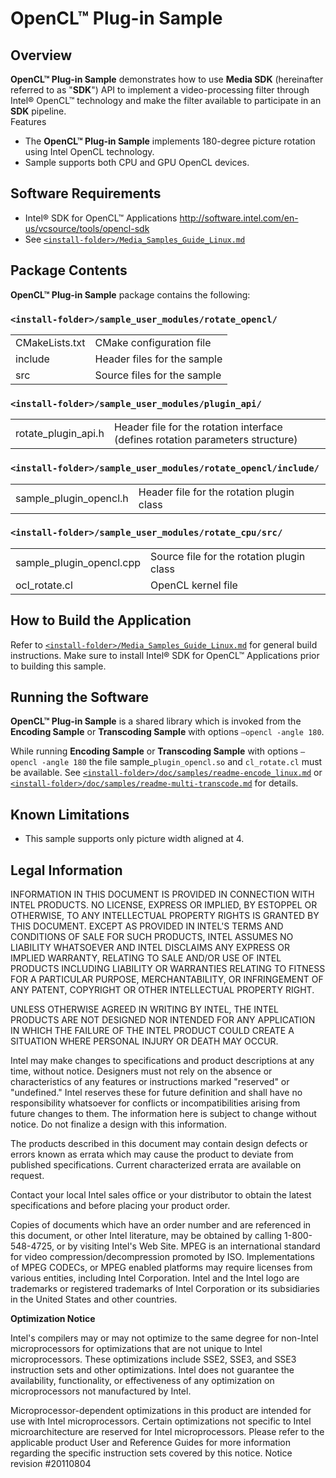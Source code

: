 
# OpenCL™ Plug-in Sample

## Overview

**OpenCL™ Plug-in Sample** demonstrates how to use **Media SDK** (hereinafter referred to as "**SDK**") API to implement a video-processing filter through Intel® OpenCL™ technology and make the filter available to participate in an **SDK** pipeline.  
Features 
 * The **OpenCL™ Plug-in Sample** implements 180-degree picture rotation using Intel OpenCL technology. 
 * Sample supports both CPU and GPU OpenCL devices.

## Software Requirements

 * Intel® SDK for OpenCL™ Applications http://software.intel.com/en-us/vcsource/tools/opencl-sdk 
 * See [`<install-folder>/Media_Samples_Guide_Linux.md`](./Media_Samples_Guide_Linux.md)

## Package Contents

**OpenCL™ Plug-in Sample** package contains the following: 

### `<install-folder>/sample_user_modules/rotate_opencl/`

|  |  |
|--|--|
|CMakeLists.txt | CMake configuration file |
|include | Header files for the sample |
|src | Source files for the sample |
 
### `<install-folder>/sample_user_modules/plugin_api/`

|  |  |
|--|--|
|rotate_plugin_api.h | Header file for the rotation interface (defines rotation parameters structure) |
 
### `<install-folder>/sample_user_modules/rotate_opencl/include/`

|  |  |
|--|--|
|sample_plugin_opencl.h | Header file for the rotation plugin class |
 
### `<install-folder>/sample_user_modules/rotate_cpu/src/`

|  |  |
|--|--|
|sample_plugin_opencl.cpp | Source file for the rotation plugin class |
|ocl_rotate.cl | OpenCL kernel file |
 
## How to Build the Application

Refer to [`<install-folder>/Media_Samples_Guide_Linux.md`](./Media_Samples_Guide_Linux.md) for general build instructions. 
Make sure to install Intel® SDK for OpenCL™ Applications prior to building this sample. 

## Running the Software

**OpenCL™ Plug-in Sample** is a shared library which is invoked from the **Encoding Sample** or **Transcoding Sample** with options `–opencl -angle 180`.

While running **Encoding Sample** or **Transcoding Sample** with options `–opencl -angle 180` the file sample_`plugin_opencl.so` and `cl_rotate.cl` must be available. 
See [`<install-folder>/doc/samples/readme-encode_linux.md`](./readme-encode_linux.md) or [`<install-folder>/doc/samples/readme-multi-transcode.md`](./readme-multi-transcode_linux.md) for details.

## Known Limitations

 * This sample supports only picture width aligned at 4.
 
## Legal Information
INFORMATION IN THIS DOCUMENT IS PROVIDED IN CONNECTION WITH INTEL PRODUCTS. NO LICENSE, EXPRESS OR IMPLIED, BY ESTOPPEL OR OTHERWISE, TO ANY INTELLECTUAL PROPERTY RIGHTS IS GRANTED BY THIS DOCUMENT. EXCEPT AS PROVIDED IN INTEL'S TERMS AND CONDITIONS OF SALE FOR SUCH PRODUCTS, INTEL ASSUMES NO LIABILITY WHATSOEVER AND INTEL DISCLAIMS ANY EXPRESS OR IMPLIED WARRANTY, RELATING TO SALE AND/OR USE OF INTEL PRODUCTS INCLUDING LIABILITY OR WARRANTIES RELATING TO FITNESS FOR A PARTICULAR PURPOSE, MERCHANTABILITY, OR INFRINGEMENT OF ANY PATENT, COPYRIGHT OR OTHER INTELLECTUAL PROPERTY RIGHT. 
 
UNLESS OTHERWISE AGREED IN WRITING BY INTEL, THE INTEL PRODUCTS ARE NOT DESIGNED NOR INTENDED FOR ANY APPLICATION IN WHICH THE FAILURE OF THE INTEL PRODUCT COULD CREATE A SITUATION WHERE PERSONAL INJURY OR DEATH MAY OCCUR. 
 
Intel may make changes to specifications and product descriptions at any time, without notice. Designers must not rely on the absence or characteristics of any features or instructions marked "reserved" or "undefined." Intel reserves these for future definition and shall have no responsibility whatsoever for conflicts or incompatibilities arising from future changes to them. The information here is subject to change without notice. Do not finalize a design with this information.  
 
The products described in this document may contain design defects or errors known as errata which may cause the product to deviate from published specifications. Current characterized errata are available on request.  
 
Contact your local Intel sales office or your distributor to obtain the latest specifications and before placing your product order.  
 
Copies of documents which have an order number and are referenced in this document, or other Intel literature, may be obtained by calling 1-800-548-4725, or by visiting Intel's Web Site. 
MPEG is an international standard for video compression/decompression promoted by ISO. Implementations of MPEG CODECs, or MPEG enabled platforms may require licenses from various entities, including Intel Corporation. 
Intel and the Intel logo are trademarks or registered trademarks of Intel Corporation or its subsidiaries in the United States and other countries. 

**Optimization Notice**

Intel's compilers may or may not optimize to the same degree for non-Intel microprocessors for optimizations that are not unique to Intel microprocessors. These optimizations include SSE2, SSE3, and SSE3 instruction sets and other optimizations. Intel does not guarantee the availability, functionality, or effectiveness of any optimization on microprocessors not manufactured by Intel.  
 
Microprocessor-dependent optimizations in this product are intended for use with Intel microprocessors. Certain optimizations not specific to Intel microarchitecture are reserved for Intel microprocessors. Please refer to the applicable product User and Reference Guides for more information regarding the specific instruction sets covered by this notice. 
Notice revision #20110804 